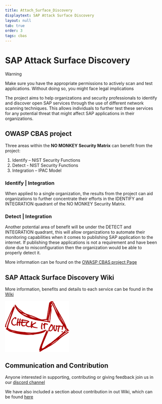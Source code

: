 ```yaml
---
title: Attach_Surface_Discovery
displaytext: SAP Attack Surface Discovery
layout: null
tab: true
order: 3
tags: cbas
---
```


# SAP Attack Surface Discovery

> [!WARNING]
> Make sure you have the appropriate permissions to actively scan and test applications. Without doing so, you might face legal implications

The project aims to help organizations and security professionals to identify and discover open SAP services through the use of different network scanning techniques. This allows individuals to further test these services for any potential threat that might affect SAP applications in their organizations.  

## OWASP CBAS project

Three areas within the __NO MONKEY Security Matrix__ can benefit from the project:
1. Identify – NIST Security Functions
2. Detect - NIST Security Functions
3. Integration – IPAC Model

### Identify | Integration

When applied to a single organization, the results from the project can aid organizations to further concentrate their efforts in the IDENTIFY and INTEGRATION quadrant of the NO MONKEY Security Matrix.

### Detect | Integration

Another potential area of benefit will be under the DETECT and INTEGRATION quadrant, this will allow organizations to automate their monitoring capabilities when it comes to publishing SAP application to the internet. If publishing these applications is not a requirement and have been done due to misconfiguration then the organization would be able to properly detect it.

More information can be found on the [OWASP CBAS project Page](https://owasp.org/www-project-core-business-application-security/)

## SAP Attack Surface Discovery Wiki

More information, benefits and details to each service can be found in the [Wiki](https://github.com/SecuritySilverbacks/SAP-AttackSurfaceDiscovery/wiki)

[![button](assets/images/cio.png)](https://github.com/SecuritySilverbacks/SAP-AttackSurfaceDiscovery/wiki)

## Communication and Contribution

Anyone interested in supporting, contributing or giving feedback join us in our [discord channel](https://discord.gg/8c9jwUQ)

We have also included a section about contribution in out Wiki, which can be found [here](https://github.com/SecuritySilverbacks/SAP-AttackSurfaceDiscovery/wiki#how-to-contribute)
